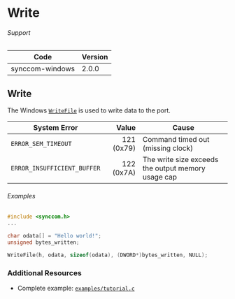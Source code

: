 # Write

###### Support
| Code | Version |
| ---- | ------- |
| synccom-windows | 2.0.0 |


## Write
The Windows [`WriteFile`](http://msdn.microsoft.com/en-us/library/windows/desktop/aa365747.aspx) is used to write data to the port.

| System Error | Value | Cause |
| ------------ | -----:| ----- |
| `ERROR_SEM_TIMEOUT` | 121 (0x79) | Command timed out (missing clock) |
| `ERROR_INSUFFICIENT_BUFFER` | 122 (0x7A) | The write size exceeds the output memory usage cap |

###### Examples
```c
#include <synccom.h>
...

char odata[] = "Hello world!";
unsigned bytes_written;

WriteFile(h, odata, sizeof(odata), (DWORD*)bytes_written, NULL);
```


### Additional Resources
- Complete example: [`examples/tutorial.c`](../examples/tutorial.c)